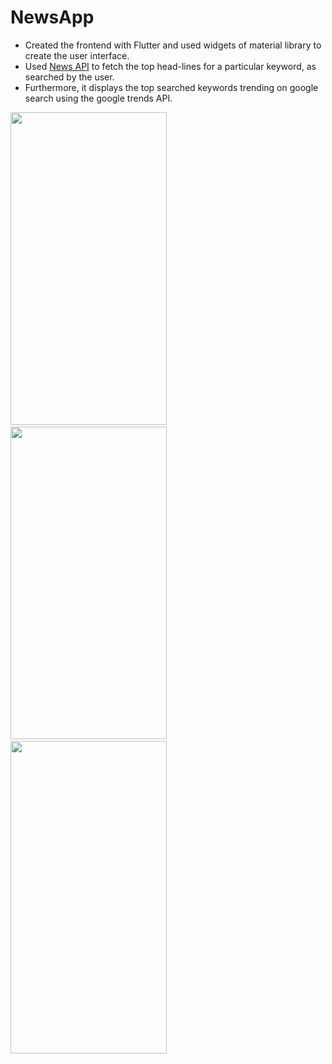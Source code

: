 # NewsApp

- Created the frontend with Flutter and used widgets of material library to create the user interface.
- Used <a href="https://newsapi.org/">News API</a> to fetch the top head-lines for a particular keyword, as searched by the user.
- Furthermore, it displays the top searched keywords trending on google search using the google trends API.

<img src="./images/first.jpg" height="500" width="250">&nbsp;&nbsp;&nbsp;&nbsp;&nbsp;&nbsp;&nbsp;&nbsp;&nbsp;&nbsp;<img src="./images/second.jpg" height="500" width="250">&nbsp;&nbsp;&nbsp;&nbsp;&nbsp;&nbsp;&nbsp;&nbsp;&nbsp;&nbsp;<img src="./images/third.jpg" height="500" width="250">
